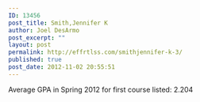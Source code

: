 ```yaml
---
ID: 13456
post_title: Smith,Jennifer K
author: Joel DesArmo
post_excerpt: ""
layout: post
permalink: http://effrtlss.com/smithjennifer-k-3/
published: true
post_date: 2012-11-02 20:55:51
---
```

<p>Average GPA in Spring 2012 for first course listed: 2.204</p>